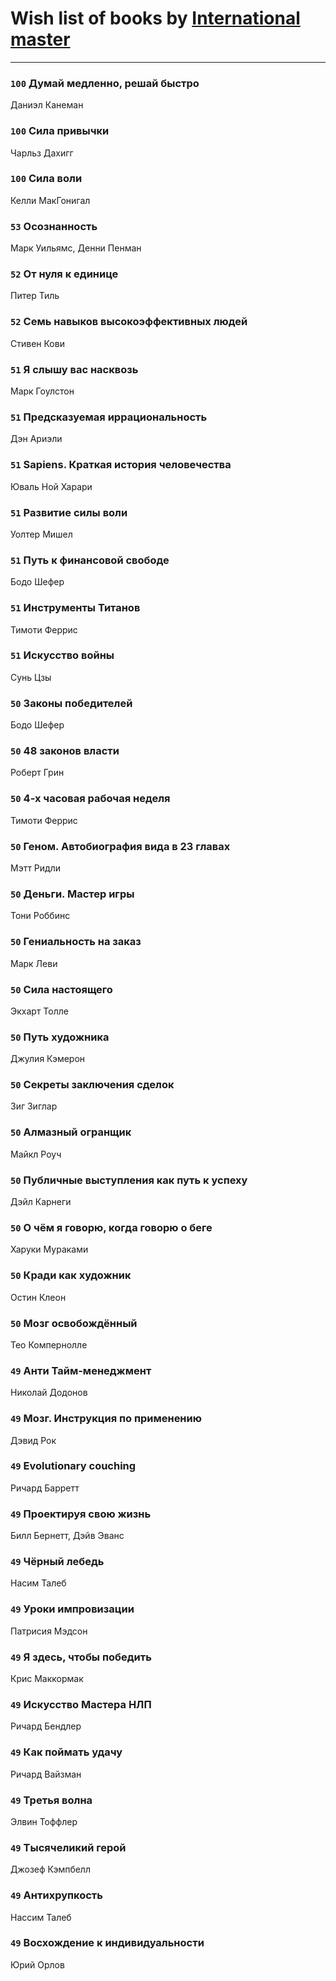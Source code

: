 # Wish list of books by [International master](http://vk.com/id74140988)
---

### `100` Думай медленно, решай быстро
Даниэл Канеман

### `100` Сила привычки
Чарльз Дахигг

### `100` Сила воли
Келли МакГонигал

### `53` Осознанность
Марк Уильямс, Денни Пенман

### `52` От нуля к единице
Питер Тиль

### `52` Семь навыков высокоэффективных людей
Стивен Кови

### `51` Я слышу вас насквозь
Марк Гоулстон

### `51` Предсказуемая иррациональность
Дэн Ариэли

### `51` Sapiens. Краткая история человечества
Юваль Ной Харари

### `51` Развитие силы воли
Уолтер Мишел

### `51` Путь к финансовой свободе
Бодо Шефер

### `51` Инструменты Титанов
Тимоти Феррис

### `51` Искусство войны
Сунь Цзы

### `50` Законы победителей
Бодо Шефер

### `50` 48 законов власти
Роберт Грин

### `50` 4-х часовая рабочая неделя
Тимоти Феррис

### `50` Геном. Автобиография вида в 23 главах
Мэтт Ридли

### `50` Деньги. Мастер игры
Тони Роббинс

### `50` Гениальность на заказ
Марк Леви

### `50` Сила настоящего
Экхарт Толле

### `50` Путь художника
Джулия Кэмерон

### `50` Секреты заключения сделок
Зиг Зиглар

### `50` Алмазный огранщик
Майкл Роуч

### `50` Публичные выступления как путь к успеху
Дэйл Карнеги

### `50` О чём я говорю, когда говорю о беге
Харуки Мураками

### `50` Кради как художник
Остин Клеон

### `50` Мозг освобождённый
Тео Компернолле

### `49` Анти Тайм-менеджмент
Николай Додонов

### `49` Мозг. Инструкция по применению
Дэвид Рок

### `49` Evolutionary couching
Ричард Барретт

### `49` Проектируя свою жизнь
Билл Бернетт, Дэйв Эванс

### `49` Чёрный лебедь
Насим Талеб

### `49` Уроки импровизации
Патрисия Мэдсон

### `49` Я здесь, чтобы победить
Крис Маккормак

### `49` Искусство Мастера НЛП
Ричард Бендлер

### `49` Как поймать удачу
Ричард Вайзман

### `49` Третья волна
Элвин Тоффлер

### `49` Тысячеликий герой
Джозеф Кэмпбелл

### `49` Антихрупкость
Нассим Талеб

### `49` Восхождение к индивидуальности
Юрий Орлов


